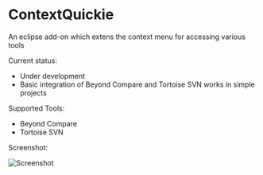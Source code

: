 # ContextQuickie
An eclipse add-on which extens the context menu for accessing various tools

Current status: 
* Under development
* Basic integration of Beyond Compare and Tortoise SVN works in simple projects

Supported Tools:
* Beyond Compare
* Tortoise SVN

Screenshot:

![Screenshot](https://github.com/ContextQuickie/ContextQuickie/blob/master/Images/Screenshot.png)
